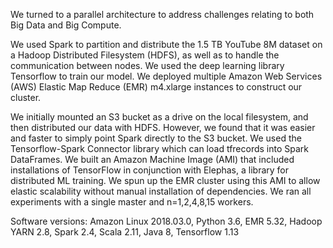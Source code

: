 We turned to a parallel architecture to address challenges relating to both Big Data and Big Compute. 

We used Spark to partition and distribute the 1.5 TB YouTube 8M dataset on a Hadoop Distributed Filesystem (HDFS), as well as to handle the communication between nodes. We used the deep learning library Tensorflow to train our model. We deployed multiple Amazon Web Services (AWS) Elastic Map Reduce (EMR) m4.xlarge instances to construct our cluster.

We initially mounted an S3 bucket as a drive on the local filesystem, and then distributed our data with HDFS. However, we found that it was easier and faster to simply point Spark directly to the S3 bucket. We used the Tensorflow-Spark Connector library which can load tfrecords into Spark DataFrames. We built an Amazon Machine Image (AMI) that included installations of TensorFlow in conjunction with Elephas, a library for distributed ML training. We spun up the EMR cluster using this AMI to allow elastic scalability without manual installation of dependencies. We ran all experiments with a single master and n=1,2,4,8,15 workers.

Software versions:
Amazon Linux 2018.03.0, Python 3.6, EMR 5.32, Hadoop YARN 2.8, Spark 2.4, Scala 2.11, Java 8, Tensorflow 1.13







